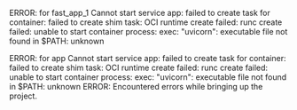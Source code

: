 ERROR: for fast_app_1  Cannot start service app: failed to create task for container: failed to create shim task: OCI runtime create failed: runc create failed: unable to start container process: exec: "uvicorn": executable file not found in $PATH: unknown

ERROR: for app  Cannot start service app: failed to create task for container: failed to create shim task: OCI runtime create failed: runc create failed: unable to start container process: exec: "uvicorn": executable file not found in $PATH: unknown
ERROR: Encountered errors while bringing up the project.
